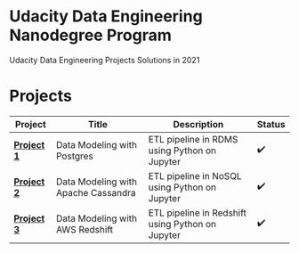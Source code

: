 # Udacity Data Engineering Nanodegree Program

Udacity Data Engineering Projects Solutions in 2021

# Projects

Project | Title | Description | Status
------------ | ------------- | ------------- | -------------
**[Project 1](Project%201%20-%20Data%20Modeling%20with%20Postgres)** | Data Modeling with Postgres | ETL pipeline in RDMS using Python on Jupyter | :heavy_check_mark:
**[Project 2](Project%202%20-%20Data%20Modeling%20with%20Apache%20Cassandra)** | Data Modeling with Apache Cassandra | ETL pipeline in NoSQL using Python on Jupyter | :heavy_check_mark:
**[Project 3](Project%203%20-%20Data%20Modeling%20with%20Amazon%20Redshift)** | Data Modeling with AWS Redshift | ETL pipeline in Redshift using Python on Jupyter | :heavy_check_mark:

